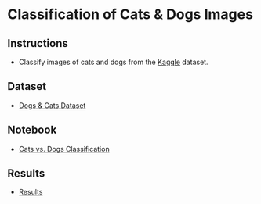 # Classification of Cats & Dogs Images

## Instructions
- Classify images of cats and dogs from the [Kaggle](https://www.kaggle.com/) dataset.
   
## Dataset 
- [Dogs & Cats Dataset](https://www.kaggle.com/c/dogs-vs-cats/data)

## Notebook
- [Cats vs. Dogs Classification]()

## Results
- [Results]()
